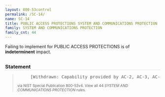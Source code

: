 ```yaml
---
layout: 800-53control
permalink: /SC-14/
name: SC-14
title: PUBLIC ACCESS PROTECTIONS SYSTEM AND COMMUNICATIONS PROTECTION
family: SYSTEM AND COMMUNICATIONS PROTECTION
family_cnt: 44
---
```

<p class="text-">Failing to implement for PUBLIC ACCESS PROTECTIONS is of <b>indeterminent</b> impact.</p>

<h3 style="border-bottom:1px solid #ddd;margin:30px 0 8px 0;">Statement</h3>
<blockquote>
<pre>     [Withdrawn: Capability provided by AC-2, AC-3, AC-5, AC-6, SI-3, SI-4, SI-5, SI-7, SI-10]. 
</pre>
<p><small>via NIST Special Publication 800-53v4. View all 44 <i>SYSTEM AND COMMUNICATIONS PROTECTION</i> rules. <a href="/cce/ssg/group/$Group_id"><span class="glyphicon glyphicon-link"></span></a> </small></p>
</blockquote>

